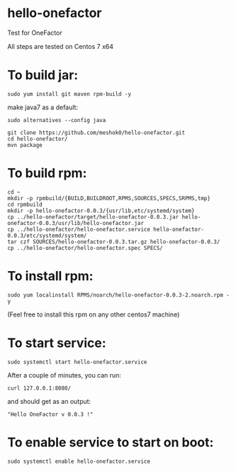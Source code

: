 # hello-onefactor
Test for OneFactor

All steps are tested on Centos 7 x64


# To build jar:
```
sudo yum install git maven rpm-build -y
```
make java7 as a default:
```
sudo alternatives --config java
```
```
git clone https://github.com/meshok0/hello-onefactor.git
cd hello-onefactor/
mvn package
```

# To build rpm:
```
cd ~
mkdir -p rpmbuild/{BUILD,BUILDROOT,RPMS,SOURCES,SPECS,SRPMS,tmp}
cd rpmbuild
mkdir -p hello-onefactor-0.0.3/{usr/lib,etc/systemd/system}
cp ../hello-onefactor/target/hello-onefactor-0.0.3.jar hello-onefactor-0.0.3/usr/lib/hello-onefactor.jar
cp ../hello-onefactor/hello-onefactor.service hello-onefactor-0.0.3/etc/systemd/system/
tar czf SOURCES/hello-onefactor-0.0.3.tar.gz hello-onefactor-0.0.3/
cp ../hello-onefactor/hello-onefactor.spec SPECS/

```

# To install rpm:
```
sudo yum localinstall RPMS/noarch/hello-onefactor-0.0.3-2.noarch.rpm -y
```
(Feel free to install this rpm on any other centos7 machine)

# To start service:
```
sudo systemctl start hello-onefactor.service
```
After a couple of minutes, you can run:
```
curl 127.0.0.1:8080/
```
and should get as an output:
``` 
"Hello OneFactor v 0.0.3 !"
```

# To enable service to start on boot:
```
sudo systemctl enable hello-onefactor.service
```


